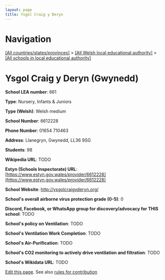 ```yaml
---
layout: page
title: Ysgol Craig y Deryn
---
```

# Navigation

[[All countries/states/provinces]](../../..) > [[All Welsh local educational authority]](../..) > [[All schools in local educational authority]](..)

# Ysgol Craig y Deryn (Gwynedd)

**School LEA number**: 661

**Type**: Nursery, Infants & Juniors

**Type (Welsh)**: Welsh medium

**School Number**: 6612228

**Phone Number**: 01654 710463

**Address**: Llanegryn, Gwynedd, LL36 9SG

**Students**: 98

**Wikipedia URL**: TODO

**Estyn (Schools Inspectorate) URL**: [https://www.estyn.gov.wales/provider/6612228](https://www.estyn.gov.wales/provider/6612228)

**School Website**: http://ysgolcraigyderyn.org/

**School's overall airborne virus protection grade (0-5)**: 0

**Discord, Facebook, or WhatsApp group for discovery/advocacy for THIS school**: TODO

**School's policy on Ventilation**: TODO

**School's Ventilation Work Completion**: TODO

**School's Air-Purification**: TODO

**School's CO2 monitoring to actively drive ventilation and filtration**: TODO

**School's Wikidata URL**: TODO




[Edit this page](https://github.com/ventilate-schools/Wales/edit/prif/./Gwynedd/Ysgol_Craig_y_Deryn.md). See also [rules for contribution](../../../contribution-rules/)